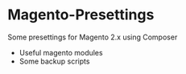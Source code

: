 # Magento-Presettings
Some presettings for Magento 2.x using Composer
* Useful magento modules
* Some backup scripts
